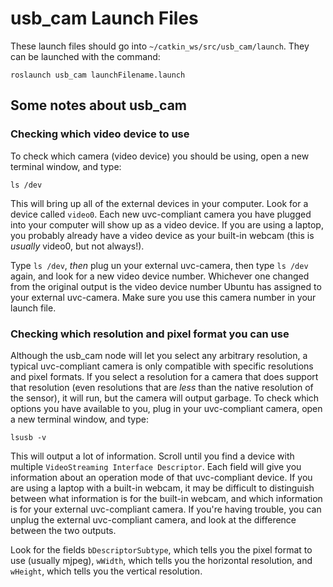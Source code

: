 # usb_cam Launch Files

These launch files should go into `~/catkin_ws/src/usb_cam/launch`.  They can be launched with the command:

```roslaunch usb_cam launchFilename.launch```

## Some notes about usb_cam

### Checking which video device to use
To check which camera (video device) you should be using, open a new terminal window, and type:

```ls /dev```

This will bring up all of the external devices in your computer.  Look for a device called `video0`.  Each new uvc-compliant camera you have plugged into your computer will show up as a video device.  If you are using a laptop, you probably already have a video device as your built-in webcam (this is *usually* video0, but not always!).

Type `ls /dev`, *then* plug un your external uvc-camera, then type `ls /dev` again, and look for a new video device number.  Whichever one changed from the original output is the video device number Ubuntu has assigned to your external uvc-camera.  Make sure you use this camera number in your launch file.  

### Checking which resolution and pixel format you can use
Although the usb_cam node will let you select any arbitrary resolution, a typical uvc-compliant camera is only compatible with specific resolutions and pixel formats.  If you select a resolution for a camera that does support that resolution (even resolutions that are *less* than the native resolution of the sensor), it will run, but the camera will output garbage.  To check which options you have available to you, plug in your uvc-compliant camera, open a new terminal window, and type:

```
lsusb -v
```

This will output a lot of information.  Scroll until you find a device with multiple `VideoStreaming Interface Descriptor`.  Each field will give you information about an operation mode of that uvc-compliant device.  If you are using a laptop with a built-in webcam, it may be difficult to distinguish between what information is for the built-in webcam, and which information is for your external uvc-compliant camera.  If you're having trouble, you can unplug the external uvc-compliant camera, and look at the difference between the two outputs.  

Look for the fields `bDescriptorSubtype`, which tells you the pixel format to use (usually mjpeg), `wWidth`, which tells you the horizontal resolution, and `wHeight`, which tells you the vertical resolution.

